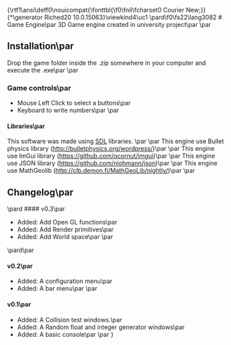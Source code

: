 {\rtf1\ansi\deff0\nouicompat{\fonttbl{\f0\fnil\fcharset0 Courier New;}}
{\*\generator Riched20 10.0.15063}\viewkind4\uc1 
\pard\f0\fs22\lang3082 # Game Engine\par
3D Game engine created in university project\par
\par
## Installation\par
Drop the game folder inside the .zip somewhere in your computer and execute the .exe\par
\par
### Game controls\par
* Mouse Left Click to select a buttons\par
* Keyboard to write numbers\par
\par
#### Libraries\par
This software was made using [SDL](https://www.libsdl.org/) libraries.   \par
\par
This engine use Bullet physics library (http://bulletphysics.org/wordpress/)\par
\par
This engine use ImGui library (https://github.com/ocornut/imgui)\par
\par
This engine use JSON library (https://github.com/nlohmann/json)\par
\par
This engine use MathGeolib (http://clb.demon.fi/MathGeoLib/nightly/)\par
\par
## Changelog\par

\pard #### v0.3\par
* Added: Add Open GL functions\par
* Added: Add Render primitives\par
* Added: Add World space\par
\par

\pard\par
#### v0.2\par
* Added: A configuration menu\par
* Added: A bar menu\par
\par
#### v0.1\par
* Added: A Collision test windows.\par
* Added: A Random float and integer generator windows\par
* Added: A basic console\par
\par
}
 